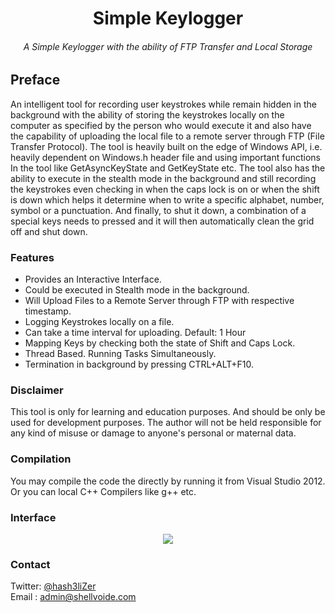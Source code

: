<h1 align="center">Simple Keylogger</h1>
<h6 align="center">A Simple Keylogger with the ability of FTP Transfer and Local Storage</h6>

## Preface

An intelligent tool for recording user keystrokes while remain hidden in the background with the ability of storing the keystrokes locally on the computer as specified by the person who would execute it and also have the capability of uploading the local file to a remote server through FTP (File Transfer Protocol). The tool is heavily built on the edge of Windows API, i.e. heavily dependent on Windows.h header file and using important functions In the tool like GetAsyncKeyState and GetKeyState etc. The tool also has the ability to execute in the stealth mode in the background and still recording the keystrokes even checking in when the caps lock is on or when the shift is down which helps it determine when to write a specific alphabet, number, symbol or a punctuation. And finally, to shut it down, a combination of a special keys needs to pressed and it will then automatically clean the grid off and shut down. 

### Features

<ul>
  <li>Provides an Interactive Interface.</li>
  <li>Could be executed in Stealth mode in the background.</li> 
  <li>Will Upload Files to a Remote Server through FTP with respective timestamp.</li>  
  <li>Logging Keystrokes locally on a file. </li> 
  <li>Can take a time interval for uploading. Default: 1 Hour </li> 
  <li>Mapping Keys by checking both the state of Shift and Caps Lock. </li> 
  <li>Thread Based. Running Tasks Simultaneously. </li> 
  <li>Termination in background by pressing CTRL+ALT+F10. </li> 
</ul>

### Disclaimer

This tool is only for learning and education purposes. And should be only be used for development purposes. The author will not be held responsible for any kind of misuse or damage to anyone's personal or maternal data. 

### Compilation

You may compile the code the directly by running it from Visual Studio 2012. Or you can local C++ Compilers like g++ etc. 

### Interface

<p align="center"><img src="https://user-images.githubusercontent.com/29171692/70858848-94f62400-1ebe-11ea-993d-e810116f5958.PNG" /></p>

### Contact
Twitter: <a href="//twitter.com/hash3liZer">@hash3liZer</a><br>
Email  : <a href="mailto:admin@shellvoide.com">admin@shellvoide.com</a><br>
